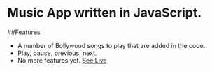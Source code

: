 # Music App written in JavaScript.
##Features
- A number of Bollywood songs to play that are added in the code.
- Play, pause, previous, next.
- No more features yet.
[See Live](https://musicapp-ash.netlify.app/)
